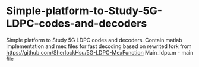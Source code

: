 # Simple-platform-to-Study-5G-LDPC-codes-and-decoders
Simple platform to Study 5G LDPC codes and decoders. 
Contain matlab implementation and mex files for fast decoding based on rewrited fork from  
https://github.com/SherlockHsu/5G-LDPC-MexFunction
Main_ldpc.m - main file
